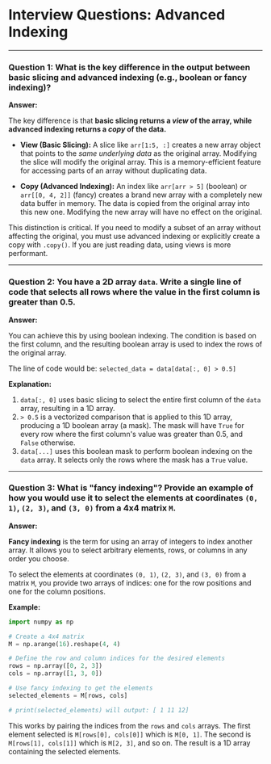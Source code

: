 # Interview Questions: Advanced Indexing

---

### Question 1: What is the key difference in the output between basic slicing and advanced indexing (e.g., boolean or fancy indexing)?

**Answer:**

The key difference is that **basic slicing returns a *view* of the array, while advanced indexing returns a *copy* of the data.**

-   **View (Basic Slicing):** A slice like `arr[1:5, :]` creates a new array object that points to the *same underlying data* as the original array. Modifying the slice will modify the original array. This is a memory-efficient feature for accessing parts of an array without duplicating data.

-   **Copy (Advanced Indexing):** An index like `arr[arr > 5]` (boolean) or `arr[[0, 4, 2]]` (fancy) creates a brand new array with a completely new data buffer in memory. The data is copied from the original array into this new one. Modifying the new array will have no effect on the original.

This distinction is critical. If you need to modify a subset of an array without affecting the original, you must use advanced indexing or explicitly create a copy with `.copy()`. If you are just reading data, using views is more performant.

---

### Question 2: You have a 2D array `data`. Write a single line of code that selects all rows where the value in the first column is greater than 0.5.

**Answer:**

You can achieve this by using boolean indexing. The condition is based on the first column, and the resulting boolean array is used to index the rows of the original array.

The line of code would be:
`selected_data = data[data[:, 0] > 0.5]`

**Explanation:**
1.  `data[:, 0]` uses basic slicing to select the entire first column of the `data` array, resulting in a 1D array.
2.  `> 0.5` is a vectorized comparison that is applied to this 1D array, producing a 1D boolean array (a mask). The mask will have `True` for every row where the first column's value was greater than 0.5, and `False` otherwise.
3.  `data[...]` uses this boolean mask to perform boolean indexing on the `data` array. It selects only the rows where the mask has a `True` value.

---

### Question 3: What is "fancy indexing"? Provide an example of how you would use it to select the elements at coordinates `(0, 1)`, `(2, 3)`, and `(3, 0)` from a 4x4 matrix `M`.

**Answer:**

**Fancy indexing** is the term for using an array of integers to index another array. It allows you to select arbitrary elements, rows, or columns in any order you choose.

To select the elements at coordinates `(0, 1)`, `(2, 3)`, and `(3, 0)` from a matrix `M`, you provide two arrays of indices: one for the row positions and one for the column positions.

**Example:**
```python
import numpy as np

# Create a 4x4 matrix
M = np.arange(16).reshape(4, 4)

# Define the row and column indices for the desired elements
rows = np.array([0, 2, 3])
cols = np.array([1, 3, 0])

# Use fancy indexing to get the elements
selected_elements = M[rows, cols]

# print(selected_elements) will output: [ 1 11 12]
```
This works by pairing the indices from the `rows` and `cols` arrays. The first element selected is `M[rows[0], cols[0]]` which is `M[0, 1]`. The second is `M[rows[1], cols[1]]` which is `M[2, 3]`, and so on. The result is a 1D array containing the selected elements.
